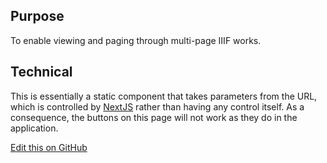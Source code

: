 ## Purpose
To enable viewing and paging through multi-page IIIF works.


## Technical
This is essentially a static component that takes parameters from the URL, which is controlled by [NextJS](https://nextjs.org/docs#with-link) rather than having any control itself. As a consequence, the buttons on this page will not work as they do in the application.

[Edit this on GitHub](https://github.com/wellcomecollection/wellcomecollection.org/edit/master/common/views/components/IIIFViewer/README.md)
